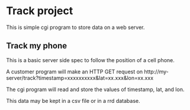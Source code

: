 # Track project

This is simple cgi program to store data on a web server.

## Track my phone

This is a basic server side spec to follow the position of a cell phone.

A customer program will make an HTTP GET request on http://my-server/track?timestamp=xxxxxxxxxx&lat=xx.xxx&lon=xx.xxx

The cgi program will read and store the values of timestamp, lat, and lon.

This data may be kept in a csv file or in a rrd database.
